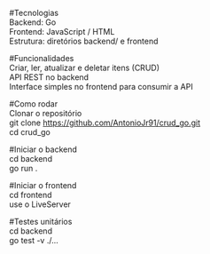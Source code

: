 #Tecnologias  
Backend: Go  
Frontend: JavaScript / HTML  
Estrutura: diretórios backend/ e frontend

#Funcionalidades  
Criar, ler, atualizar e deletar itens (CRUD)  
API REST no backend  
Interface simples no frontend para consumir a API  

#Como rodar  
Clonar o repositório  
git clone https://github.com/AntonioJr91/crud_go.git  
cd crud_go

#Iniciar o backend  
cd backend  
go run .   

#Iniciar o frontend  
cd frontend  
use o LiveServer

#Testes unitários  
cd backend  
go test -v ./...
